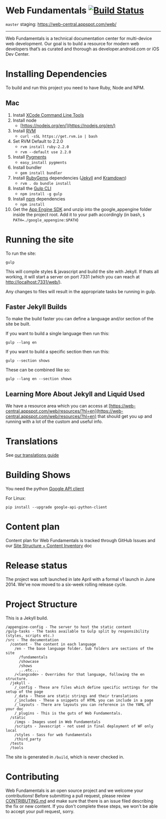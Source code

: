 # Web Fundamentals <master> [![Build Status](https://ci.cloudware.io/api/badges/google/WebFundamentals/status.svg)](https://ci.cloudware.io/google/WebFundamentals)

`master` staging: https://web-central.appspot.com/web/
<hr>

Web Fundamentals is a technical documentation center for multi-device web
development.  Our goal is to build a resource for modern web developers
that’s as curated and thorough as developer.android.com or iOS Dev Center.

# Installing Dependencies

To build and run this project you need to have Ruby, Node and NPM.

## Mac

1. Install [XCode Command Line Tools](https://developer.apple.com/xcode/downloads/)
1. Install node
    * [https://nodejs.org/en/](https://nodejs.org/en/)
1. Install [RVM](https://rvm.io/rubies/default)
    * `curl -sSL https://get.rvm.io | bash`
1. Set RVM Default to 2.2.0
    * `rvm install ruby-2.2.0`
    * `rvm --default use 2.2.0`
1. Install [Pygments](http://pygments.org/)
    * `easy_install pygments`
1. Install bundler
    * `gem install bundler`
1. Install [RubyGems](https://rubygems.org/) dependencies ([Jekyll](http://jekyllrb.com/) and [Kramdown](http://kramdown.gettalong.org/))
    * `rvm . do bundle install`
1. Install the [Gulp CLI](http://gulpjs.com/)
    * `npm install -g gulp`
1. Install [npm](https://www.npmjs.org) dependencies
    * `npm install`
1. Get the [App Engine SDK](https://cloud.google.com/appengine/downloads) and unzip into the google_appengine folder inside the project root. Add it to your path accordingly (in bash, `$ PATH=./google_appengine:$PATH`)

# Running the site

To run the site:

    gulp

This will compile styles & javascript and build the site with Jekyll. If thats
all working, it will start a server on port 7331 (which you can reach at
[http://localhost:7331/web/](http://localhost:7331/web/)).


Any changes to files will result in the appropriate tasks be running in gulp.

## Faster Jekyll Builds

To make the build faster you can define a language and/or section of the site
be built.

If you want to build a single language then run this:

    gulp --lang en

If you want to build a specific section then run this:

    gulp --section shows

These can be combined like so:

    gulp --lang en --section shows

## Learning More About Jekyll and Liquid Used

We have a resource area which you can access at [https://web-central.appspot.com/web/resources/?hl=en](https://web-central.appspot.com/web/resources/?hl=en) that should get you up and running with a lot of the custom and useful info.

# Translations

See [our translations guide](TRANSLATION.md)

# Building Shows

You need the python [Google API client](https://developers.google.com/api-client-library/python/start/installation)

For Linux:

    pip install --upgrade google-api-python-client

# Content plan

Content plan for Web Fundamentals is tracked through GitHub Issues and our [Site Structure + Content Inventory](http://goo.gl/nWDD0M) doc

# Release status

The project was soft launched in late April with a formal v1 launch in June 2014.  We've now moved to a six-week rolling release cycle.

# Project Structure

This is a Jekyll build.

```
/appengine-config - The server to host the static content
/gulp-tasks - The tasks available to Gulp split by responsibility (styles, scripts etc.)
/src - The documentation
  /content - The content in each language
    /en - The base language folder. Sub folders are sections of the site
      /fundamentals
      /showcase
      /shows
      ...etc...
    /<langcode> - Overrides for that language, following the en structure.
  /jekyll -
    /_config - These are files which define specific settings for the setup of the page
    /_data - These are static strings and their translations
    /_includes - These a snippets of HTML you can include in a page
    /_layouts - There are layouts you can reference in the YAML of your doc
    /_plugins - This is the guts of Web Fundamentals.
  /static
    /imgs - Images used in Web Fundamentals
    /scripts - Javascript - not used in final deployment of WF only local
    /styles - Sass for web fundamentals
    /third_party
  /tests
  /tools
```

The site is generated in `/build`, which is never checked in.

# Contributing

Web Fundamentals is an open source project and we welcome your contributions!
Before submitting a pull request, please review [CONTRIBUTING.md](CONTRIBUTING.md)
and make sure that there is an issue filed describing the fix or new content.
If you don't complete these steps, we won't be able to accept your pull request, sorry.
